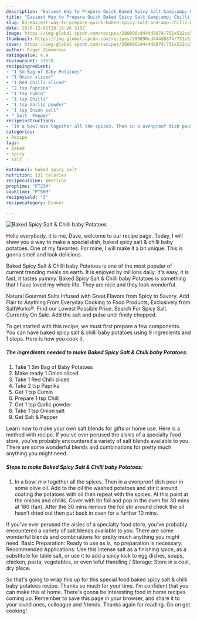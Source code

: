```yaml
---
description: "Easiest Way to Prepare Quick Baked Spicy Salt &amp;amp; Chilli baby Potatoes"
title: "Easiest Way to Prepare Quick Baked Spicy Salt &amp;amp; Chilli baby Potatoes"
slug: 83-easiest-way-to-prepare-quick-baked-spicy-salt-and-amp-chilli-baby-potatoes
date: 2020-12-05T20:15:26.510Z
image: https://img-global.cpcdn.com/recipes/280896cd444d8874/751x532cq70/baked-spicy-salt-chilli-baby-potatoes-recipe-main-photo.jpg
thumbnail: https://img-global.cpcdn.com/recipes/280896cd444d8874/751x532cq70/baked-spicy-salt-chilli-baby-potatoes-recipe-main-photo.jpg
cover: https://img-global.cpcdn.com/recipes/280896cd444d8874/751x532cq70/baked-spicy-salt-chilli-baby-potatoes-recipe-main-photo.jpg
author: Roger Zimmerman
ratingvalue: 4.9
reviewcount: 37620
recipeingredient:
- "1 Sm Bag of Baby Potatoes"
- "1 Onion sliced"
- "1 Red Chilli sliced"
- "2 tsp Paprika"
- "1 tsp Cumin"
- "1 tsp Chilli"
- "1 tsp Garlic powder"
- "1 tsp Onion salt"
- " Salt  Pepper"
recipeinstructions:
- "In a bowl mix together all the spices. Then in a ovenproof dish pour in some olive oil. Add to the oil the washed potatoes and stir it around coating the potatoes with oil then repeat with the spices. At this point at the onions and chillis. Cover with tin foil and pop in the oven for 30 mins at 180 (fan). After the 30 mins remove the foil stir around check the oil hasn’t dried out then put back in oven for a further 10 mins."
categories:
- Recipe
tags:
- baked
- spicy
- salt

katakunci: baked spicy salt 
nutrition: 131 calories
recipecuisine: American
preptime: "PT23M"
cooktime: "PT56M"
recipeyield: "3"
recipecategory: Dinner

---
```



![Baked Spicy Salt &amp; Chilli baby Potatoes](https://img-global.cpcdn.com/recipes/280896cd444d8874/751x532cq70/baked-spicy-salt-chilli-baby-potatoes-recipe-main-photo.jpg)

Hello everybody, it is me, Dave, welcome to our recipe page. Today, I will show you a way to make a special dish, baked spicy salt &amp; chilli baby potatoes. One of my favorites. For mine, I will make it a bit unique. This is gonna smell and look delicious.

Baked Spicy Salt &amp; Chilli baby Potatoes is one of the most popular of current trending meals on earth. It is enjoyed by millions daily. It's easy, it is fast, it tastes yummy. Baked Spicy Salt &amp; Chilli baby Potatoes is something that I have loved my whole life. They are nice and they look wonderful.

Natural Gourmet Salts Infused with Great Flavors from Spicy to Savory. Add Flair to Anything From Everyday Cooking to Food Products, Exclusively from SaltWorks®. Find our Lowest Possible Price. ‪Search For Spicy Salt.‬ Currently On Sale. Add the salt and pulse until finely chopped.


To get started with this recipe, we must first prepare a few components. You can have baked spicy salt &amp; chilli baby potatoes using 9 ingredients and 1 steps. Here is how you cook it.

<!--inarticleads1-->

##### The ingredients needed to make Baked Spicy Salt &amp; Chilli baby Potatoes:

1. Take 1 Sm Bag of Baby Potatoes
1. Make ready 1 Onion sliced
1. Take 1 Red Chilli sliced
1. Take 2 tsp Paprika
1. Get 1 tsp Cumin
1. Prepare 1 tsp Chilli
1. Get 1 tsp Garlic powder
1. Take 1 tsp Onion salt
1. Get  Salt &amp; Pepper


Learn how to make your own salt blends for gifts or home use. Here is a method with recipe. If you&#39;ve ever perused the aisles of a specialty food store, you&#39;ve probably encountered a variety of salt blends available to you. There are some wonderful blends and combinations for pretty much anything you might need. 

<!--inarticleads2-->

##### Steps to make Baked Spicy Salt &amp; Chilli baby Potatoes:

1. In a bowl mix together all the spices. Then in a ovenproof dish pour in some olive oil. Add to the oil the washed potatoes and stir it around coating the potatoes with oil then repeat with the spices. At this point at the onions and chillis. Cover with tin foil and pop in the oven for 30 mins at 180 (fan). After the 30 mins remove the foil stir around check the oil hasn’t dried out then put back in oven for a further 10 mins.


If you&#39;ve ever perused the aisles of a specialty food store, you&#39;ve probably encountered a variety of salt blends available to you. There are some wonderful blends and combinations for pretty much anything you might need. Basic Preparation: Ready to use as is, no preparation is necessary. Recommended Applications: Use this intense salt as a finishing spice, as a substitute for table salt, or use it to add a spicy kick to egg dishes, soups, chicken, pasta, vegetables, or even tofu! Handling / Storage: Store in a cool, dry place. 

So that's going to wrap this up for this special food baked spicy salt &amp; chilli baby potatoes recipe. Thanks so much for your time. I'm confident that you can make this at home. There's gonna be interesting food in home recipes coming up. Remember to save this page in your browser, and share it to your loved ones, colleague and friends. Thanks again for reading. Go on get cooking!
